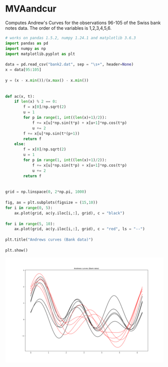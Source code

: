 # MVAandcur
Computes Andrew's Curves for the observations 96-105 of the Swiss bank notes data. The order of the variables is 1,2,3,4,5,6.

```python
# works on pandas 1.5.2, numpy 1.24.1 and matplotlib 3.6.3
import pandas as pd
import numpy as np
import matplotlib.pyplot as plt

data = pd.read_csv("bank2.dat", sep = "\s+", header=None)
x = data[95:105]

y = (x - x.min())/(x.max() - x.min())


def ac(x, t):
    if len(x) % 2 == 0:
        f = x[0]/np.sqrt(2)
        u = 1
        for p in range(1, int((len(x)+1)/2)):
            f += x[u]*np.sin(t*p) + x[u+1]*np.cos(t*p)
            u += 2
        f += x[u]*np.sin(t*(p+1))
        return f
    else:
        f = x[0]/np.sqrt(2)
        u = 1
        for p in range(1, int((len(x)+1)/2)):
            f += x[u]*np.sin(t*p) + x[u+1]*np.cos(t*p)
            u += 2
        return f


grid = np.linspace(0, 2*np.pi, 1000)

fig, ax = plt.subplots(figsize = (15,10))
for i in range(0, 5):
    ax.plot(grid, ac(y.iloc[i,:], grid), c = "black")
    
for i in range(5, 10):
    ax.plot(grid, ac(y.iloc[i,:], grid), c = "red", ls = "--")

plt.title("Andrews curves (Bank data)")

plt.show()
```
![MVAandcur](MVAandcur_python.png)
